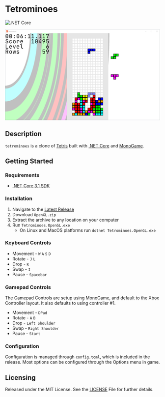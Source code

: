 # Tetrominoes
![.NET Core](https://github.com/joncloud/tetrominoes/workflows/.NET%20Core/badge.svg)

![Screenshot](Screenshot.png)

## Description
`tetrominoes` is a clone of [Tetris][] built with [.NET Core][] and [MonoGame][].

[Tetris]: https://en.wikipedia.org/wiki/Tetris
[.NET Core]: https://dot.net
[MonoGame]: http://www.monogame.net

## Getting Started
### Requirements
* [.NET Core 3.1 SDK][]

[.NET Core 3.1 SDK]: https://dot.net

### Installation
1. Navigate to the [Latest Release][]
2. Download `OpenGL.zip`
3. Extract the archive to any location on your computer
4. Run `Tetrominoes.OpenGL.exe`
    - On Linux and MacOS platforms run `dotnet Tetrominoes.OpenGL.exe`

[Latest Release]: ./releases

### Keyboard Controls
* Movement - `W` `A` `S` `D`
* Rotate - `J` `L`
* Drop - `K`
* Swap - `I`
* Pause - `Spacebar`

### Gamepad Controls
The Gamepad Controls are setup using MonoGame, and default to the Xbox Controller layout. It also defaults to using controller #1.
* Movement - `DPad`
* Rotate - `A` `B`
* Drop - `Left Shoulder`
* Swap - `Right Shoulder`
* Pause - `Start`

### Configuration
Configuration is managed through `config.toml`, which is included in the release. Most options can be configured through the Options menu in game.

## Licensing
Released under the MIT License. See the [LICENSE][] File for further details.

[license]: LICENSE.md
